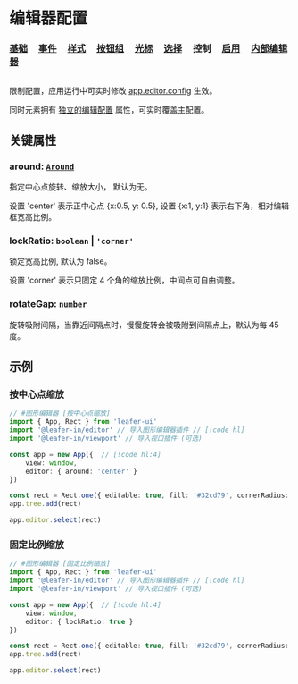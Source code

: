 <script setup>
import Case from '/component/Case.vue'
</script>

# 编辑器配置

### [基础](/plugin/in/editor/config/base.md) &nbsp; &nbsp; [事件](/plugin/in/editor/config/event.md) &nbsp; &nbsp; [样式](/plugin/in/editor/config/style.md) &nbsp; &nbsp; [按钮组](/plugin/in/editor/config/buttons.md) &nbsp; &nbsp; [光标](/plugin/in/editor/config/cursor.md) &nbsp; &nbsp; [选择](/plugin/in/editor/config/select.md) &nbsp; &nbsp; 控制 &nbsp; &nbsp; [启用](/plugin/in/editor/config/enable.md) &nbsp; &nbsp; [内部编辑器](/plugin/in/editor/config/innerEditor.md)

##

限制配置，应用运行中可实时修改 [app.editor.config](/plugin/in/editor/index.md#config-ieditorconfig) 生效。

同时元素拥有 [独立的编辑配置](/reference/UI/editable.md#editconfig-ieditorconfig) 属性，可实时覆盖主配置。

## 关键属性

### around: [`Around`](/reference/UI/around.md)

指定中心点旋转、缩放大小， 默认为无。

设置 'center' 表示正中心点 {x:0.5, y: 0.5}, 设置 {x:1, y:1} 表示右下角，相对编辑框宽高比例。

### lockRatio: `boolean` | `'corner'`

锁定宽高比例, 默认为 false。

设置 'corner' 表示只固定 4 个角的缩放比例，中间点可自由调整。

### rotateGap: `number`

旋转吸附间隔，当靠近间隔点时，慢慢旋转会被吸附到间隔点上，默认为每 45 度。

## 示例

<case name="EditorConfig" index=7 x=20></case>

### 按中心点缩放

```ts
// #图形编辑器 [按中心点缩放]
import { App, Rect } from 'leafer-ui'
import '@leafer-in/editor' // 导入图形编辑器插件 // [!code hl] 
import '@leafer-in/viewport' // 导入视口插件 (可选)

const app = new App({  // [!code hl:4]
    view: window,
    editor: { around: 'center' }
})

const rect = Rect.one({ editable: true, fill: '#32cd79', cornerRadius: 30 }, 100, 100)
app.tree.add(rect)

app.editor.select(rect)
```

<case name="EditorConfig" index=8 x=20></case>

### 固定比例缩放

```ts
// #图形编辑器 [固定比例缩放]
import { App, Rect } from 'leafer-ui'
import '@leafer-in/editor' // 导入图形编辑器插件 // [!code hl] 
import '@leafer-in/viewport' // 导入视口插件 (可选)

const app = new App({  // [!code hl:4]
    view: window,
    editor: { lockRatio: true }
})

const rect = Rect.one({ editable: true, fill: '#32cd79', cornerRadius: 30 }, 100, 100)
app.tree.add(rect)

app.editor.select(rect)
```
